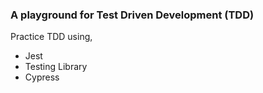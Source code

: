 ### A playground for Test Driven Development (TDD)

Practice TDD using,

- Jest
- Testing Library
- Cypress